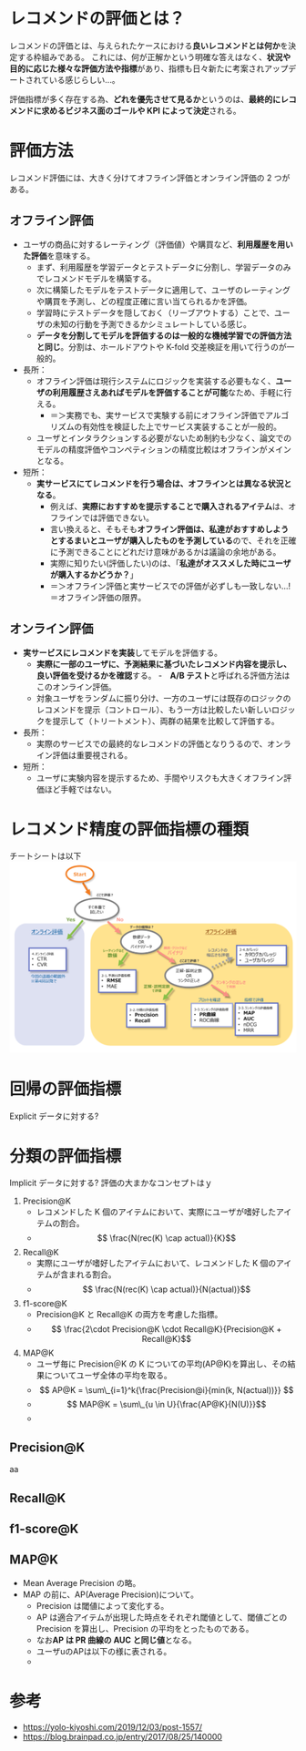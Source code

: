 # レコメンドの評価とは？

レコメンドの評価とは、与えられたケースにおける**良いレコメンドとは何か**を決定する枠組みである。
これには、何が正解かという明確な答えはなく、**状況や目的に応じた様々な評価方法や指標**があり、指標も日々新たに考案されアップデートされている感じらしい...。

評価指標が多く存在する為、**どれを優先させて見るか**というのは、**最終的にレコメンドに求めるビジネス面のゴールや KPI によって決定**される。

# 評価方法

レコメンド評価には、大きく分けてオフライン評価とオンライン評価の 2 つがある。

## オフライン評価

- ユーザの商品に対するレーティング（評価値）や購買など、**利用履歴を用いた評価**を意味する。
  - まず、利用履歴を学習データとテストデータに分割し、学習データのみでレコメンドモデルを構築する。
  - 次に構築したモデルをテストデータに適用して、ユーザのレーティングや購買を予測し、どの程度正確に言い当てられるかを評価。
  - 学習時にテストデータを隠しておく（リーブアウトする）ことで、ユーザの未知の行動を予測できるかシミュレートしている感じ。
  - **データを分割してモデルを評価するのは一般的な機械学習での評価方法と同じ**。分割は、ホールドアウトや K-fold 交差検証を用いて行うのが一般的。
- 長所：
  - オフライン評価は現行システムにロジックを実装する必要もなく、**ユーザの利用履歴さえあればモデルを評価することが可能**なため、手軽に行える。
    - ＝＞実務でも、実サービスで実験する前にオフライン評価でアルゴリズムの有効性を検証した上でサービス実装することが一般的。
  - ユーザとインタラクションする必要がないため制約も少なく、論文でのモデルの精度評価やコンペティションの精度比較はオフラインがメインとなる。
- 短所：
  - **実サービスにてレコメンドを行う場合は、オフラインとは異なる状況となる**。
    - 例えば、**実際におすすめを提示することで購入されるアイテム**は、オフラインでは評価できない。
    - 言い換えると、そもそも**オフライン評価は、私達がおすすめしようとするまいとユーザが購入したものを予測している**ので、それを正確に予測できることにどれだけ意味があるかは議論の余地がある。
    - 実際に知りたい(評価したい)のは、「**私達がオススメした時にユーザが購入するかどうか？**」
    - ＝＞オフライン評価と実サービスでの評価が必ずしも一致しない...!＝オフライン評価の限界。

## オンライン評価

- **実サービスにレコメンドを実装**してモデルを評価する。
  - **実際に一部のユーザに、予測結果に基づいたレコメンド内容を提示し、良い評価を受けるかを確認**する。 -　**A/B テスト**と呼ばれる評価方法はこのオンライン評価。
  - 対象ユーザをランダムに振り分け、一方のユーザには既存のロジックのレコメンドを提示（コントロール）、もう一方は比較したい新しいロジックを提示して（トリートメント）、両群の結果を比較して評価する。
- 長所：
  - 実際のサービスでの最終的なレコメンドの評価となりうるので、オンライン評価は重要視される。
- 短所：
  - ユーザに実験内容を提示するため、手間やリスクも大きくオフライン評価ほど手軽ではない。

# レコメンド精度の評価指標の種類

チートシートは以下
![レコメンド評価指標のcheet sheet](images/cheetSheet_recommendMetrics.png)

# 回帰の評価指標

Explicit データに対する?

# 分類の評価指標

Implicit データに対する?
評価の大まかなコンセプトはｙ

1. Precision@K
   - レコメンドした K 個のアイテムにおいて、実際にユーザが嗜好したアイテムの割合。
   - $$ \frac{N(rec(K) \cap actual)}{K}$$
2. Recall@K
   - 実際にユーザが嗜好したアイテムにおいて、レコメンドした K 個のアイテムが含まれる割合。
   - $$ \frac{N(rec(K) \cap actual)}{N(actual)}$$
3. f1-score@K
   - Precision@K と Recall@K の両方を考慮した指標。
   - $$ \frac{2\cdot Precision@K \cdot Recall@K}{Precision@K + Recall@K}$$
4. MAP@K
   - ユーザ毎に Precision＠K の K についての平均(AP@K)を算出し、その結果についてユーザ全体の平均を取る。
   - $$ AP@K = \sum\_{i=1}^k{\frac{Precision@i}{min(k, N(actual))}} $$
   - $$ MAP@K = \sum\_{u \in U}{\frac{AP@K}{N(U)}}$$
   -

## Precision@K

aa

## Recall@K

## f1-score@K

## MAP@K

- Mean Average Precision の略。
- MAP の前に、AP(Average Precision)について。
  - Precision は閾値によって変化する。
  - AP は適合アイテムが出現した時点をそれぞれ閾値として、閾値ごとの Precision を算出し、Precision の平均をとったものである。
  - なお**AP は PR 曲線の AUC と同じ値**となる。
  - ユーザuのAPは以下の様に表される。
  - 

# 参考

- https://yolo-kiyoshi.com/2019/12/03/post-1557/
- https://blog.brainpad.co.jp/entry/2017/08/25/140000
